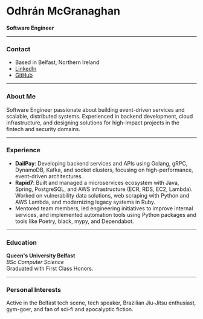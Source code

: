 # Odhrán McGranaghan
**Software Engineer**

---

### Contact
- Based in Belfast, Northern Ireland
- [LinkedIn](https://linkedin.com/in/odhran-mcg)
- [GitHub](https://github.com/Odhran-McG)

---

### About Me
Software Engineer passionate about building event-driven services and scalable, distributed systems. Experienced in backend development, cloud infrastructure, and designing solutions for high-impact projects in the fintech and security domains.

---

### Experience

- **DailPay**: Developing backend services and APIs using Golang, gRPC, DynamoDB, Kafka, and socket clusters, focusing on high-performance, event-driven architectures.
- **Rapid7**: Built and managed a microservices ecosystem with Java, Spring, PostgreSQL, and AWS infrastructure (ECR, RDS, EC2, Lambda). Worked on vulnerability data solutions, web scraping with Python and AWS Lambda, and modernizing legacy systems in Ruby.
- Mentored team members, led engineering initiatives to improve internal services, and implemented automation tools using Python packages and tools like Poetry, black, mypy, and Dependabot.

---

### Education

**Queen's University Belfast**  
*BSc Computer Science*  
Graduated with First Class Honors.

---

### Personal Interests

Active in the Belfast tech scene, tech speaker, Brazilian Jiu-Jitsu enthusiast, gym-goer, and fan of sci-fi and apocalyptic fiction.


